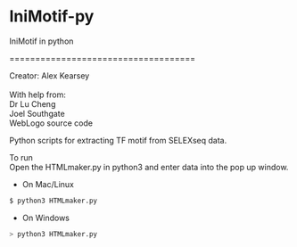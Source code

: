 # IniMotif-py
IniMotif in python

 ====================================

Creator:        Alex Kearsey <br /> <br />
With help from:	<br /> Dr Lu Cheng <br />
                Joel Southgate <br />
                WebLogo source code <br />

Python scripts for extracting TF motif from SELEXseq data.

To run <br />
Open the HTMLmaker.py in python3 and enter data into the pop up window.

* On Mac/Linux <br />
```bash
$ python3 HTMLmaker.py
```
* On Windows <br />
```bash
> python3 HTMLmaker.py
```
<br />




